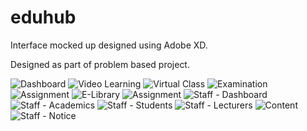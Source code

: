 # eduhub
Interface mocked up designed using Adobe XD.


Designed as part of problem based project.

![Dashboard](https://user-images.githubusercontent.com/67505010/124272979-09acb400-db72-11eb-9143-639f4cc9446e.png)
![Video Learning](https://user-images.githubusercontent.com/67505010/124273105-319c1780-db72-11eb-8d0c-be532e1bb7b6.png)
![Virtual Class](https://user-images.githubusercontent.com/67505010/124273126-3791f880-db72-11eb-92eb-a172f5367b37.png)
![Examination](https://user-images.githubusercontent.com/67505010/124273159-3d87d980-db72-11eb-8044-f75ff1545e7e.png)
![Assignment](https://user-images.githubusercontent.com/67505010/124273169-4082ca00-db72-11eb-8089-eb5569f5576f.png)
![E-Library](https://user-images.githubusercontent.com/67505010/124273203-4aa4c880-db72-11eb-9580-b51c7919bdab.png)
![Assignment](https://user-images.githubusercontent.com/67505010/124273258-5c866b80-db72-11eb-8476-0b4f8c6aa958.png)
![Staff - Dashboard](https://user-images.githubusercontent.com/67505010/124273288-65773d00-db72-11eb-988f-5f3f1f3c3726.png)
![Staff - Academics](https://user-images.githubusercontent.com/67505010/124273310-6c05b480-db72-11eb-8644-95999b6a5811.png)
![Staff - Students](https://user-images.githubusercontent.com/67505010/124273326-72942c00-db72-11eb-9f6f-98a619d71430.png)
![Staff - Lecturers](https://user-images.githubusercontent.com/67505010/124273331-745def80-db72-11eb-8346-04ee5d501a1c.png)
![Content](https://user-images.githubusercontent.com/67505010/124273344-7d4ec100-db72-11eb-95cd-31fd194a7b7f.png)
![Staff - Notice](https://user-images.githubusercontent.com/67505010/124273444-9a838f80-db72-11eb-994a-eb247f2a181c.png)

